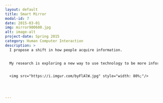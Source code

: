 ```yaml
---
layout: default
title: Smart Mirror
modal-id: 7
date: 2015-03-01
img: mirror900600.jpg
alt: image-alt
project-date: Spring 2015
category: Human Computer Interaction
description: >
  I propose a shift in how people acquire information. 
  

  My research is exploring a new way to use technology to be more informed. The state of innovation currently is to provide more information, but less interaction to get it. To state briefly; the device I aim to create is a “smart mirror”. It is a wall mounted mirror which displays relevant items to the user such as weather, scheduling, messages, and other fields of interest. The mirror will solve a problem that many people experience each day and night; getting information without distraction. Before bed, the user may want to know whether it will snow the next morning so they can plan their commute. When using a computer or mobile device, the user will often become distracted in other media. In the future, the user will glance at their wall to find that information instantly. It is the first device of its type to orient itself as a companion to the user rather than another device to operate. It also features spectacular voice control. When speaking to the device, it doesn't feel like dictating to a machine, it feels like talking to a person. 


  <img src="https://i.imgur.com/byFlAlW.jpg" style="width: 80%;"/>




---
```

